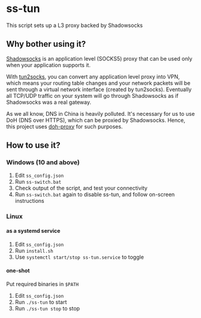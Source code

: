 # ss-tun
This script sets up a L3 proxy backed by Shadowsocks

## Why bother using it?

[Shadowsocks](https://github.com/shadowsocks/shadowsocks-rust) is an application level (SOCKS5) proxy that can be used only when your application supports it.

With [tun2socks](https://github.com/xjasonlyu/tun2socks/), you can convert any application level proxy into VPN, which means your routing table changes and your network packets will be sent through a virtual network interface (created by tun2socks). Eventually all TCP/UDP traffic on your system will go through Shadowsocks as if Shadowsocks was a real gateway.

As we all know, DNS in China is heavily polluted. It's necessary for us to use DoH (DNS over HTTPS), which can be proxied by Shadowsocks. Hence, this project uses [doh-proxy](https://github.com/tinkernels/doh-proxy) for such purposes.

## How to use it?

### Windows (10 and above)

1. Edit `ss_config.json`
2. Run `ss-switch.bat`
3. Check output of the script, and test your connectivity
4. Run `ss-switch.bat` again to disable ss-tun, and follow on-screen instructions

### Linux

#### as a systemd service
1. Edit `ss_config.json`
2. Run `install.sh`
3. Use `systemctl start/stop ss-tun.service` to toggle

#### one-shot
Put required binaries in `$PATH`

1. Edit `ss_config.json`
2. Run `./ss-tun` to start
2. Run `./ss-tun stop` to stop
